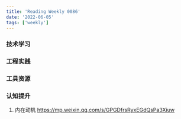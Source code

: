 ```yaml
---
title: 'Reading Weekly 0086'
date: '2022-06-05'
tags: ['weekly']
---
```


### 技术学习

### 工程实践

### 工具资源

### 认知提升

1. 内在动机 https://mp.weixin.qq.com/s/GPGDfrsRyxEGdQsPa3Xiuw
